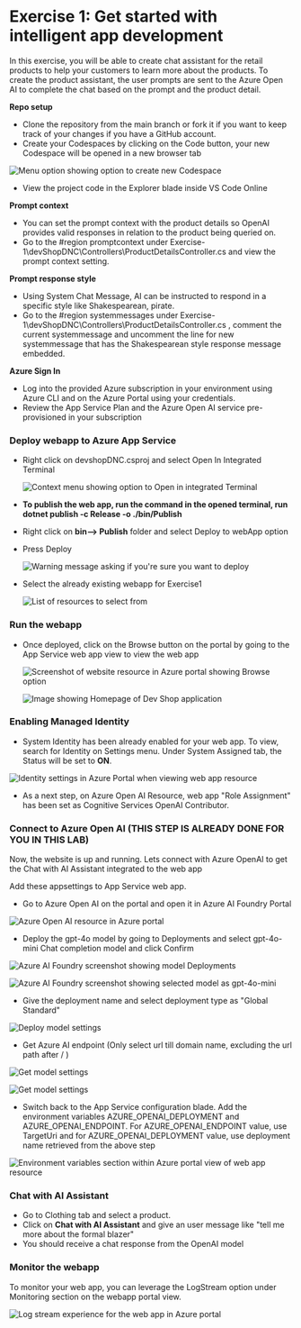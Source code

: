 # Exercise 1: Get started with intelligent app development
In this exercise, you will be able to create chat assistant for the retail products to help your customers to learn more about the products. To create the product assistant, the user prompts are sent to the Azure Open AI to complete the chat based on the prompt and the product detail.

**Repo setup**
- Clone the repository from the main branch or fork it if you want to keep track of your changes if you have a GitHub account.
- Create your Codespaces by clicking on the Code button, your new Codespace will be opened in a new browser tab

 ![Menu option showing option to create new Codespace](./images/Exercise-1-codespace.png)

- View the project code in the Explorer blade inside VS Code Online

**Prompt context**
- You can set the prompt context with the product details so OpenAI provides valid responses in relation to the product being queried on.
- Go to the #region promptcontext under Exercise-1\devShopDNC\Controllers\ProductDetailsController.cs and view the prompt context setting.

**Prompt response style**
- Using System Chat Message, AI can be instructed to respond in a specific style like Shakespearean, pirate.
- Go to the #region systemmessages under Exercise-1\devShopDNC\Controllers\ProductDetailsController.cs , comment the current systemmessage and uncomment the line for new systemmessage that has the Shakespearean style response message embedded.
  
**Azure Sign In**
- Log into the provided Azure subscription in your environment using Azure CLI and on the Azure Portal using your credentials.
- Review the App Service Plan and the Azure Open AI service pre-provisioned in your subscription

### Deploy webapp to Azure App Service
- Right click on devshopDNC.csproj and select Open In Integrated Terminal

  ![Context menu showing option to Open in integrated Terminal](./images/LAB347-ex1-codespaces.png)

- **To publish the web app, run the command in the opened terminal, run dotnet publish -c Release -o ./bin/Publish**
- Right click on **bin--> Publish** folder and select Deploy to webApp option
  
- Press Deploy

  ![Warning message asking if you're sure you want to deploy](./images/Exercise-1-deploymsg.png)  
  
- Select the already existing webapp for Exercise1
  
  ![List of resources to select from](./images/Exercise-1-resource-select.png)
  
### Run the webapp
- Once deployed, click on the Browse button on the portal by going to the App Service web app view to view the web app

  ![Screenshot of website resource in Azure portal showing Browse option](./images/LAB347-ex1-browse-web.png)

  ![Image showing Homepage of Dev Shop application](./images/LAB347-ex1-webui.png)  

### Enabling Managed Identity

- System Identity has been already enabled for your web app. To view, search for Identity on Settings menu. Under System Assigned tab, the Status will be set to **ON**. 

 ![Identity settings in Azure Portal when viewing web app resource](./images/Exercise-1-SMI.png)

- As a next step, on Azure Open AI Resource, web app  "Role Assignment" has been set as Cognitive Services OpenAI Contributor.

### Connect to Azure Open AI (THIS STEP IS ALREADY DONE FOR YOU IN THIS LAB)

Now, the website is up and running. Lets connect with Azure OpenAI to get the Chat with AI Assistant integrated to the web app 

Add these appsettings to App Service web app.

- Go to Azure Open AI on the portal and open it in Azure AI Foundry Portal

 ![Azure Open AI resource in Azure portal](./images/LAB347-ex1-gotoaifoundry.png)  

- Deploy the gpt-4o model by going to Deployments and select gpt-4o-mini Chat completion model and click Confirm

 ![Azure AI Foundry screenshot showing model Deployments](./images/LAB347-ex1-modeldeploy.png)

  ![Azure AI Foundry screenshot showing selected model as gpt-4o-mini](./images/LAB347-ex1-gpt-4o-mini.png)

- Give the deployment name and select deployment type as "Global Standard"

 ![Deploy model settings](./images/LAB347-ex1-deploymodel.png) 

- Get Azure AI endpoint (Only select url till domain name, excluding the url path after / )

 ![Get model settings](./images/LAB347-ex1-clickdeployedmodel.png)

 ![Get model settings](./images/LAB347-ex1-copyazureaiurl.png)


- Switch back to the App Service configuration blade. Add the environment variables AZURE_OPENAI_DEPLOYMENT and AZURE_OPENAI_ENDPOINT. For AZURE_OPENAI_ENDPOINT value, use TargetUri and for AZURE_OPENAI_DEPLOYMENT value, use deployment name retrieved from the above step 

 ![Environment variables section within Azure portal view of web app resource](./images/LAB347-ex1-appsettings.png)

### Chat with AI Assistant
- Go to Clothing tab and select a product. 
- Click on **Chat with AI Assistant** and give an user message like "tell me more about the formal blazer"
- You should receive a chat response from the OpenAI model 

  
### Monitor the webapp
To monitor your web app, you can leverage the LogStream option under Monitoring section on the webapp portal view.

 ![Log stream experience for the web app in Azure portal](./images/Exercise-1-logs.png)

